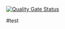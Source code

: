 [![Quality Gate Status](https://sonarcloud.io/api/project_badges/measure?project=malejandro80_medico-front&metric=alert_status)](https://sonarcloud.io/summary/new_code?id=malejandro80_medico-front)

#test